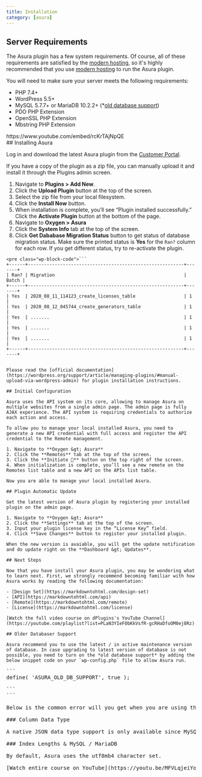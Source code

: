 ```yaml
---
title: Installation
category: [asura]
---
```


## Server Requirements

The Asura plugin has a few system requirements. Of course, all of these requirements are satisfied by the [modern hosting](https://www.digitalocean.com/?refcode=acb41ca21dc2), so it's highly recommended that you use [modern hosting](https://www.digitalocean.com/?refcode=acb41ca21dc2) to run the Asura plugin.

You will need to make sure your server meets the following requirements:

- PHP 7.4+
- WordPress 5.5+
- MySQL 5.7.7+ or MariaDB 10.2.2+ (\*[old database support](https://markdowntohtml.com/#older-databaser-support))
- PDO PHP Extension
- OpenSSL PHP Extension
- Mbstring PHP Extension

<div class="wp-block-embed__wrapper">https://www.youtube.com/embed/rcKrTAjNpQE </div>## Installing Asura

Log in and download the latest Asura plugin from the [Customer Portal](https://dplugins.com/checkout/downloads/).

If you have a copy of the plugin as a zip file, you can manually upload it and install it through the Plugins admin screen.

1. Navigate to **Plugins &gt; Add New**.
2. Click the **Upload Plugin** button at the top of the screen.
3. Select the zip file from your local filesystem.
4. Click the **Install Now** button.
5. When installation is complete, you’ll see “Plugin installed successfully.” Click the **Activate Plugin** button at the bottom of the page.
6. Navigate to **Oxygen &gt; Asura**
7. Click the **System Info** tab at the top of the screen.
8. Click **Get Dababase Migration Status** button to get status of database migration status. Make sure the printed status is **Yes** for the `Ran?` column for each row. If you get different status, try to re-activate the plugin.

```
<pre class="wp-block-code">```
+------+----------------------------------------------------------+-------+
| Ran? | Migration                                                | Batch |
+------+----------------------------------------------------------+-------+
| Yes  | 2020_08_11_114123_create_licenses_table                  | 1     |
| Yes  | 2020_08_12_045744_create_generators_table                | 1     |
| Yes  | .......                                                  | 1     |
| Yes  | .......                                                  | 1     |
| Yes  | .......                                                  | 1     |
+------+----------------------------------------------------------+-------+

```
```

Please read the [official documentation](https://wordpress.org/support/article/managing-plugins/#manual-upload-via-wordpress-admin) for plugin installation instructions.

## Initial Configuration

Asura uses the API system on its core, allowing to manage Asura on multiple websites from a single admin page. The admin page is fully AJAX experience. The API system is requiring credentials to authorize each action and access.

To allow you to manage your local installed Asura, you need to generate a new API credential with full access and register the API credential to the Remote management.

1. Navigate to **Oxygen &gt; Asura**
2. Click the **Remotes** tab at the top of the screen.
3. Click the **Initiate 🌱** button on the top right of the screen.
4. When initialization is complete, you’ll see a new remote on the Remotes list table and a new API on the APIs list table.

Now you are able to manage your local installed Asura.

## Plugin Automatic Update

Get the latest version of Asura plugin by registering your installed plugin on the admin page.

1. Navigate to **Oxygen &gt; Asura**
2. Click the **Settings** tab at the top of the screen.
3. Input your plugin license key in the “License Key” field.
4. Click **Save Changes** button to register your installed plugin.

When the new version is avaiable, you will get the update notification and do update right on the **Dashboard &gt; Updates**.

## Next Steps

Now that you have install your Asura plugin, you may be wondering what to learn next. First, we strongly recommend becoming familiar with how Asura works by reading the following documentation:

- [Design Set](https://markdowntohtml.com/design-set)
- [API](https://markdowntohtml.com/api)
- [Remote](https://markdowntohtml.com/remote)
- [License](https://markdowntohtml.com/license)

[Watch the full video course on dPlugins's YouTube Channel](https://youtube.com/playlist?list=PLaN3YIeFObKkVsfR-gcRHaDfoOM0ej8Rz)

## Older Databaser Support

Asura recommend you to use the latest / in active maintenance version of database. In case upgrading to latest version of database is not possible, you need to turn on the *old database support* by adding the below snippet code on your `wp-config.php` file to allow Asura run.

```
<pre class="wp-block-code">```
define( 'ASURA_OLD_DB_SUPPORT', true );

```
```

Below is the common error will you get when you are using the old database without turning on the *old database support*.

### Column Data Type

A native JSON data type support is only available since MySQL 5.7.8.

### Index Lengths &amp; MySQL / MariaDB

By default, Asura uses the utf8mb4 character set.

<div class="wp-block-buttons"><div class="wp-block-button">[Watch entire course on YouTube](https://youtu.be/MFVLqjeiYog)</div></div>